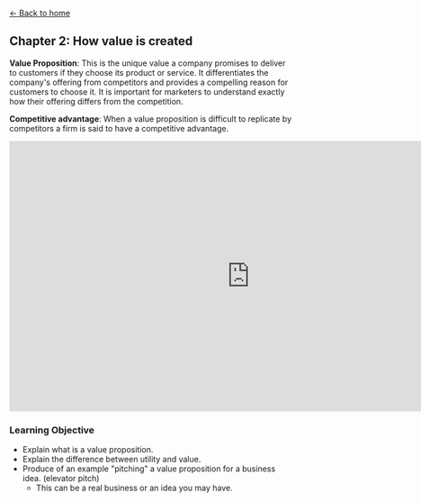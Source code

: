 [<- Back to home](https://pgtreau.github.io/marketing.html)

## Chapter 2: How value is created

**Value Proposition**: This is the unique value a company promises to deliver to customers if they choose its product or service. It differentiates the company's offering from competitors and provides a compelling reason for customers to choose it. It is important for marketers to understand exactly how their offering differs from the competition.

**Competitive advantage**: When a value proposition is difficult to replicate by competitors a firm is said to have a competitive advantage.

<iframe width="853" height="480" src="https://www.youtube.com/embed/qXivlnK_fR8?list=PL14BB28B5FE99A733" title="Introduction to Marketing: How Marketers Create Value | Episode 49" frameborder="0" allow="accelerometer; autoplay; clipboard-write; encrypted-media; gyroscope; picture-in-picture; web-share" allowfullscreen></iframe>

### Learning Objective
- Explain what is a value proposition.
- Explain the difference between utility and value.
- Produce of an example "pitching" a value proposition for a business idea. (elevator pitch)
  - This can be a real business or an idea you may have. 

